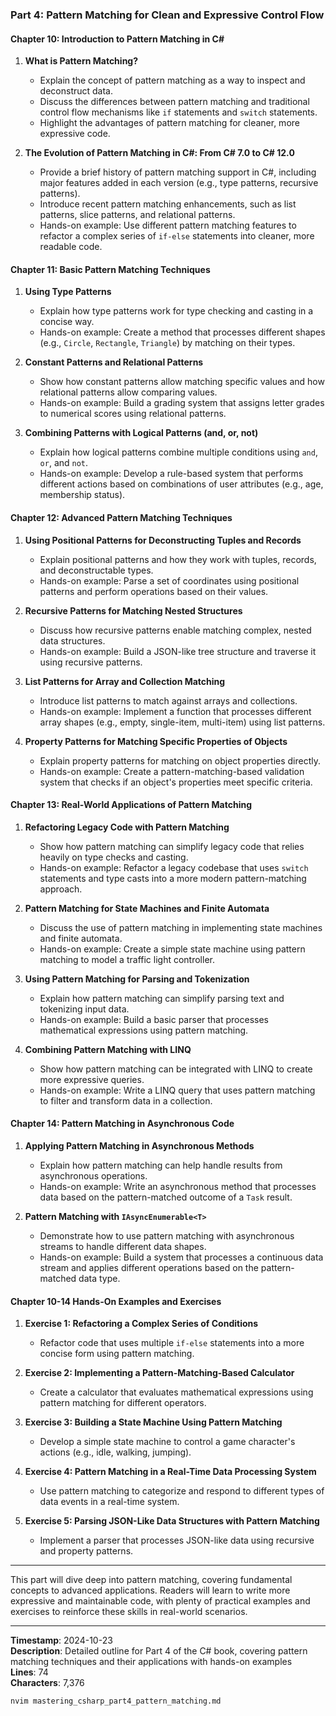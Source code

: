 ### Part 4: Pattern Matching for Clean and Expressive Control Flow

#### Chapter 10: Introduction to Pattern Matching in C#

1. **What is Pattern Matching?**
   - Explain the concept of pattern matching as a way to inspect and deconstruct data.
   - Discuss the differences between pattern matching and traditional control flow mechanisms like `if` statements and `switch` statements.
   - Highlight the advantages of pattern matching for cleaner, more expressive code.

2. **The Evolution of Pattern Matching in C#: From C# 7.0 to C# 12.0**
   - Provide a brief history of pattern matching support in C#, including major features added in each version (e.g., type patterns, recursive patterns).
   - Introduce recent pattern matching enhancements, such as list patterns, slice patterns, and relational patterns.
   - Hands-on example: Use different pattern matching features to refactor a complex series of `if-else` statements into cleaner, more readable code.

#### Chapter 11: Basic Pattern Matching Techniques

1. **Using Type Patterns**
   - Explain how type patterns work for type checking and casting in a concise way.
   - Hands-on example: Create a method that processes different shapes (e.g., `Circle`, `Rectangle`, `Triangle`) by matching on their types.

2. **Constant Patterns and Relational Patterns**
   - Show how constant patterns allow matching specific values and how relational patterns allow comparing values.
   - Hands-on example: Build a grading system that assigns letter grades to numerical scores using relational patterns.

3. **Combining Patterns with Logical Patterns (and, or, not)**
   - Explain how logical patterns combine multiple conditions using `and`, `or`, and `not`.
   - Hands-on example: Develop a rule-based system that performs different actions based on combinations of user attributes (e.g., age, membership status).

#### Chapter 12: Advanced Pattern Matching Techniques

1. **Using Positional Patterns for Deconstructing Tuples and Records**
   - Explain positional patterns and how they work with tuples, records, and deconstructable types.
   - Hands-on example: Parse a set of coordinates using positional patterns and perform operations based on their values.

2. **Recursive Patterns for Matching Nested Structures**
   - Discuss how recursive patterns enable matching complex, nested data structures.
   - Hands-on example: Build a JSON-like tree structure and traverse it using recursive patterns.

3. **List Patterns for Array and Collection Matching**
   - Introduce list patterns to match against arrays and collections.
   - Hands-on example: Implement a function that processes different array shapes (e.g., empty, single-item, multi-item) using list patterns.

4. **Property Patterns for Matching Specific Properties of Objects**
   - Explain property patterns for matching on object properties directly.
   - Hands-on example: Create a pattern-matching-based validation system that checks if an object's properties meet specific criteria.

#### Chapter 13: Real-World Applications of Pattern Matching

1. **Refactoring Legacy Code with Pattern Matching**
   - Show how pattern matching can simplify legacy code that relies heavily on type checks and casting.
   - Hands-on example: Refactor a legacy codebase that uses `switch` statements and type casts into a more modern pattern-matching approach.

2. **Pattern Matching for State Machines and Finite Automata**
   - Discuss the use of pattern matching in implementing state machines and finite automata.
   - Hands-on example: Create a simple state machine using pattern matching to model a traffic light controller.

3. **Using Pattern Matching for Parsing and Tokenization**
   - Explain how pattern matching can simplify parsing text and tokenizing input data.
   - Hands-on example: Build a basic parser that processes mathematical expressions using pattern matching.

4. **Combining Pattern Matching with LINQ**
   - Show how pattern matching can be integrated with LINQ to create more expressive queries.
   - Hands-on example: Write a LINQ query that uses pattern matching to filter and transform data in a collection.

#### Chapter 14: Pattern Matching in Asynchronous Code

1. **Applying Pattern Matching in Asynchronous Methods**
   - Explain how pattern matching can help handle results from asynchronous operations.
   - Hands-on example: Write an asynchronous method that processes data based on the pattern-matched outcome of a `Task` result.

2. **Pattern Matching with `IAsyncEnumerable<T>`**
   - Demonstrate how to use pattern matching with asynchronous streams to handle different data shapes.
   - Hands-on example: Build a system that processes a continuous data stream and applies different operations based on the pattern-matched data type.

#### Chapter 10-14 Hands-On Examples and Exercises

1. **Exercise 1: Refactoring a Complex Series of Conditions**
   - Refactor code that uses multiple `if-else` statements into a more concise form using pattern matching.

2. **Exercise 2: Implementing a Pattern-Matching-Based Calculator**
   - Create a calculator that evaluates mathematical expressions using pattern matching for different operators.

3. **Exercise 3: Building a State Machine Using Pattern Matching**
   - Develop a simple state machine to control a game character's actions (e.g., idle, walking, jumping).

4. **Exercise 4: Pattern Matching in a Real-Time Data Processing System**
   - Use pattern matching to categorize and respond to different types of data events in a real-time system.

5. **Exercise 5: Parsing JSON-Like Data Structures with Pattern Matching**
   - Implement a parser that processes JSON-like data using recursive and property patterns.

---

This part will dive deep into pattern matching, covering fundamental concepts to advanced applications. Readers will learn to write more expressive and maintainable code, with plenty of practical examples and exercises to reinforce these skills in real-world scenarios.

---

**Timestamp**: 2024-10-23  
**Description**: Detailed outline for Part 4 of the C# book, covering pattern matching techniques and their applications with hands-on examples  
**Lines**: 74  
**Characters**: 7,376  

```bash
nvim mastering_csharp_part4_pattern_matching.md
```
